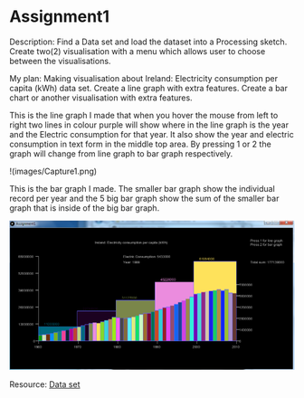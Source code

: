 # Assignment1

Description: 
Find a Data set and load the dataset into a Processing sketch.
Create two(2) visualisation with a menu which allows user to choose between the visualisations.

My plan:
Making visualisation about Ireland: Electricity consumption per capita (kWh) data set.
Create a line graph with extra features.
Create a bar chart or another visualisation with extra features.

This is the line graph I made that when you hover the mouse from left to right two lines in colour purple will show where in the line graph is the year and the Electric consumption for that year.
It also show the year and electric consumption in text form in the middle top area.
By pressing 1 or 2 the graph will change from line graph to bar graph respectively.

!(images/Capture1.png)

This is the bar graph I made. The smaller bar graph show the individual record per year and the 5 big bar graph show the sum of the smaller bar graph that is inside of the big bar graph.

![Sketch](images/Capture2.png)

Resource:
[Data set](http://www.factfish.com/statistic-country/ireland/electricity%20consumption%20per%20capita)

